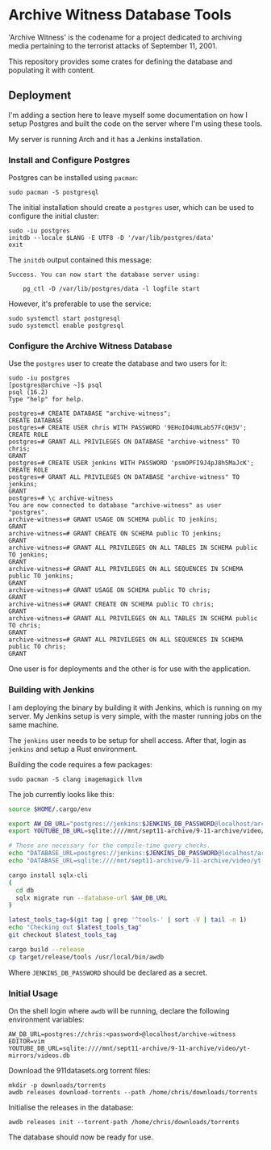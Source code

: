 # Archive Witness Database Tools

'Archive Witness' is the codename for a project dedicated to archiving media pertaining to the
terrorist attacks of September 11, 2001.

This repository provides some crates for defining the database and populating it with content.

## Deployment

I'm adding a section here to leave myself some documentation on how I setup Postgres and built the
code on the server where I'm using these tools.

My server is running Arch and it has a Jenkins installation.

### Install and Configure Postgres

Postgres can be installed using `pacman`:
```
sudo pacman -S postgresql
```

The initial installation should create a `postgres` user, which can be used to configure the initial
cluster:
```
sudo -iu postgres
initdb --locale $LANG -E UTF8 -D '/var/lib/postgres/data'
exit
```

The `initdb` output contained this message:
```
Success. You can now start the database server using:

    pg_ctl -D /var/lib/postgres/data -l logfile start
```

However, it's preferable to use the service:
```
sudo systemctl start postgresql
sudo systemctl enable postgresql
```

### Configure the Archive Witness Database

Use the `postgres` user to create the database and two users for it:
```
sudo -iu postgres
[postgres@archive ~]$ psql
psql (16.2)
Type "help" for help.

postgres=# CREATE DATABASE "archive-witness";
CREATE DATABASE
postgres=# CREATE USER chris WITH PASSWORD '9EHoI04UNLab57FcQH3V';
CREATE ROLE
postgres=# GRANT ALL PRIVILEGES ON DATABASE "archive-witness" TO chris;
GRANT
postgres=# CREATE USER jenkins WITH PASSWORD 'psmOPFI9J4pJ8h5MaJcK';
CREATE ROLE
postgres=# GRANT ALL PRIVILEGES ON DATABASE "archive-witness" TO jenkins;
GRANT
postgres=# \c archive-witness
You are now connected to database "archive-witness" as user "postgres".
archive-witness=# GRANT USAGE ON SCHEMA public TO jenkins;
GRANT
archive-witness=# GRANT CREATE ON SCHEMA public TO jenkins;
GRANT
archive-witness=# GRANT ALL PRIVILEGES ON ALL TABLES IN SCHEMA public TO jenkins;
GRANT
archive-witness=# GRANT ALL PRIVILEGES ON ALL SEQUENCES IN SCHEMA public TO jenkins;
GRANT
archive-witness=# GRANT USAGE ON SCHEMA public TO chris;
GRANT
archive-witness=# GRANT CREATE ON SCHEMA public TO chris;
GRANT
archive-witness=# GRANT ALL PRIVILEGES ON ALL TABLES IN SCHEMA public TO chris;
GRANT
archive-witness=# GRANT ALL PRIVILEGES ON ALL SEQUENCES IN SCHEMA public TO chris;
GRANT
```

One user is for deployments and the other is for use with the application.

### Building with Jenkins

I am deploying the binary by building it with Jenkins, which is running on my server. My Jenkins
setup is very simple, with the master running jobs on the same machine.

The `jenkins` user needs to be setup for shell access. After that, login as `jenkins` and setup a
Rust environment.

Building the code requires a few packages:
```
sudo pacman -S clang imagemagick llvm
```

The job currently looks like this:
```bash
source $HOME/.cargo/env

export AW_DB_URL="postgres://jenkins:$JENKINS_DB_PASSWORD@localhost/archive-witness"
export YOUTUBE_DB_URL=sqlite:////mnt/sept11-archive/9-11-archive/video/yt-mirrors/videos.db

# These are necessary for the compile-time query checks.
echo "DATABASE_URL=postgres://jenkins:$JENKINS_DB_PASSWORD@localhost/archive-witness" > db/.env
echo "DATABASE_URL=sqlite:////mnt/sept11-archive/9-11-archive/video/yt-mirrors/videos.db" > db-youtube/.env

cargo install sqlx-cli
(
  cd db
  sqlx migrate run --database-url $AW_DB_URL
)

latest_tools_tag=$(git tag | grep '^tools-' | sort -V | tail -n 1)
echo "Checking out $latest_tools_tag"
git checkout $latest_tools_tag

cargo build --release
cp target/release/tools /usr/local/bin/awdb
```

Where `JENKINS_DB_PASSWORD` should be declared as a secret.

### Initial Usage

On the shell login where `awdb` will be running, declare the following environment variables:
```
AW_DB_URL=postgres://chris:<password>@localhost/archive-witness
EDITOR=vim
YOUTUBE_DB_URL=sqlite:////mnt/sept11-archive/9-11-archive/video/yt-mirrors/videos.db
```

Download the 911datasets.org torrent files:
```
mkdir -p downloads/torrents
awdb releases download-torrents --path /home/chris/downloads/torrents
```

Initialise the releases in the database:
```
awdb releases init --torrent-path /home/chris/downloads/torrents
```

The database should now be ready for use.

